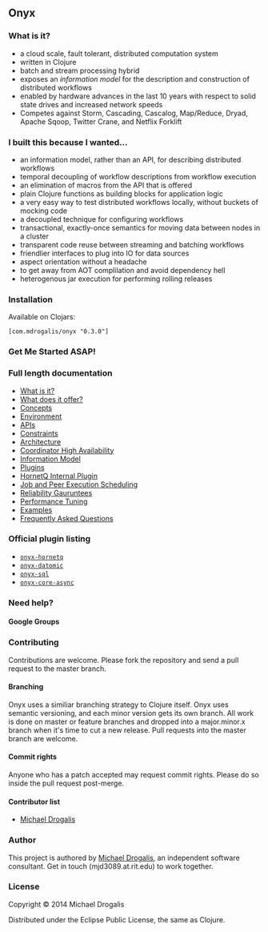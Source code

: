 ## Onyx

### What is it?

- a cloud scale, fault tolerant, distributed computation system
- written in Clojure
- batch and stream processing hybrid
- exposes an *information model* for the description and construction of distributed workflows
- enabled by hardware advances in the last 10 years with respect to solid state drives and increased network speeds
- Competes against Storm, Cascading, Cascalog, Map/Reduce, Dryad, Apache Sqoop, Twitter Crane, and Netflix Forklift

### I built this because I wanted...
- an information model, rather than an API, for describing distributed workflows
- temporal decoupling of workflow descriptions from workflow execution
- an elimination of macros from the API that is offered
- plain Clojure functions as building blocks for application logic
- a very easy way to test distributed workflows locally, without buckets of mocking code
- a decoupled technique for configuring workflows
- transactional, exactly-once semantics for moving data between nodes in a cluster
- transparent code reuse between streaming and batching workflows
- friendlier interfaces to plug into IO for data sources
- aspect orientation without a headache
- to get away from AOT complilation and avoid dependency hell
- heterogenous jar execution for performing rolling releases

### Installation

Available on Clojars:

```
[com.mdrogalis/onyx "0.3.0"]
```

### Get Me Started ASAP!

### Full length documentation

- [What is it?](doc/user-guide/what-is-it.md)
- [What does it offer?](doc/user-guide/what-does-it-offer.md)
- [Concepts](doc/user-guide/concepts.md)
- [Environment](doc/user-guide/environment.md)
- [APIs](doc/user-guide/apis.md)
- [Constraints](doc/user-guide/constraints.md)
- [Architecture](doc/user-guide/architecture.md)
- [Coordinator High Availability](doc/user-guide/coordinator-ha.md)
- [Information Model](doc/user-guide/information-model.md)
- [Plugins](doc/user-guide/plugins.md)
- [HornetQ Internal Plugin](doc/user-guide/hornetq-plugin.md)
- [Job and Peer Execution Scheduling](doc/user-guide/scheduling.md)
- [Reliability Gauruntees](doc/user-guide/relability-guaruntees.md)
- [Performance Tuning](doc/user-guide/performance-tuning.md)
- [Examples](doc/user-guide/examples.md)
- [Frequently Asked Questions](doc/user-guide/faq.md)

### Official plugin listing

- [`onyx-hornetq`](doc/user-guide/hornetq-plugin.md)
- [`onyx-datomic`](https://github.com/MichaelDrogalis/onyx-datomic)
- [`onyx-sql`](https://github.com/MichaelDrogalis/onyx-sql)
- [`onyx-core-async`](https://github.com/MichaelDrogalis/onyx-core-async)

### Need help?

#### Google Groups

### Contributing

Contributions are welcome. Please fork the repository and send a pull request to the master branch.

#### Branching

Onyx uses a similiar branching strategy to Clojure itself. Onyx uses semantic versioning, and each minor version gets its own branch. All work is done on master or feature branches and dropped into a major.minor.x branch when it's time to cut a new release. Pull requests into the master branch are welcome.

#### Commit rights

Anyone who has a patch accepted may request commit rights. Please do so inside the pull request post-merge.

#### Contributor list

- [Michael Drogalis](https://github.com/MichaelDrogalis)

### Author

This project is authored by [Michael Drogalis](https://twitter.com/MichaelDrogalis), an independent software consultant. Get in touch (mjd3089.at.rit.edu) to work together.

### License

Copyright © 2014 Michael Drogalis

Distributed under the Eclipse Public License, the same as Clojure.